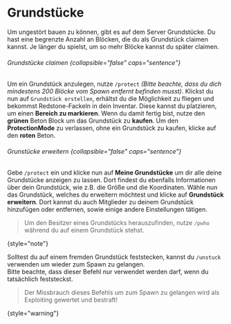 # Grundstücke

Um ungestört bauen zu können, gibt es auf dem Server Grundstücke. Du hast eine begrenzte Anzahl an Blöcken, die du als
Grundstück claimen kannst. Je länger du spielst, um so mehr Blöcke kannst du später claimen.

###### Grundstücke claimen {collapsible="false" caps="sentence"}

<procedure title="So kannst du ein Grundstück claimen:" type="steps" id="claim-claim">
<step>
Um ein Grundstück anzulegen, nutze <code>/protect</code> <i>(Bitte beachte, dass du dich mindestens 200 Blöcke 
vom Spawn entfernt befinden musst)</i>.
</step>
<step>
Klickst du nun auf <code>Grundstück erstellen</code>, erhältst du die Möglichkeit zu fliegen und bekommst 
Redstone-Fackeln in dein Inventar. Diese kannst du platzieren, um einen <b>Bereich zu markieren</b>.
</step>
<step>
Wenn du damit fertig bist, nutze den <b>grünen</b> Beton Block um das Grundstück zu <b>kaufen</b>. Um den 
<b>ProtectionMode</b> zu verlassen, ohne ein Grundstück zu kaufen, klicke auf den <b>roten</b> Beton.
</step>
</procedure>

###### Grunstücke erweitern {collapsible="false" caps="sentence"}

<procedure title="So kannst du dein Grundstück erweitern:" id="expand-claim" type="steps">
<step>
Gebe <code>/protect</code> ein und klicke nun auf <b>Meine Grundstücke</b> um dir alle deine Grundstücke anzeigen zu 
lassen. Dort findest du ebenfalls Informationen über dein Grundstück, wie z.B. die Größe und die Koordinaten.
</step>
<step>
Wähle nun das Grundstück, welches du erweitern möchtest und klicke auf <b>Grundstück erweitern</b>.
<tip>
Dort kannst du auch Mitglieder zu deinem Grundstück hinzufügen oder entfernen, sowie einige andere Einstellungen tätigen.
</tip>
</step>
</procedure>

> Um den Besitzer eines Grundstücks herauszufinden, nutze `/pwho` während du auf einem Grundstück stehst.

{style="note"}

Solltest du auf einem fremden Grundstück feststecken, kannst du `/unstuck` verwenden um wieder zum Spawn zu gelangen. \
Bitte beachte, dass dieser Befehl nur verwendet werden darf, wenn du tatsächlich feststeckst.
> Der Missbrauch dieses Befehls um zum Spawn zu gelangen wird als Exploiting gewertet und bestraft!

{style="warning"}